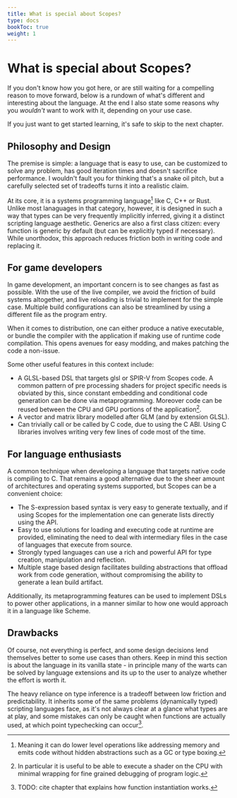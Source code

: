 ```yaml
---
title: What is special about Scopes?
type: docs
bookToc: true
weight: 1
---
```


# What is special about Scopes?

If you don't know how you got here, or are still waiting for a compelling reason to move forward,
below is a rundown of what's different and interesting about the language. At the end I also
state some reasons why you _wouldn't_ want to work with it, depending on your use case.

If you just want to get started learning, it's safe to skip to the next chapter.

## Philosophy and Design

The premise is simple: a language that is easy to use, can be customized to solve any problem, has good iteration times and doesn't sacrifice performance. I wouldn't fault you for thinking that's a snake oil pitch, but a carefully selected set of tradeoffs turns it into a realistic claim.

At its core, it is a systems programming language[^1] like C, C++ or Rust. Unlike most lanaguages in that category, however, it is designed in such a way that types can be very frequently implicitly inferred, giving it a distinct scripting language aesthetic. Generics are also a first class citizen: every function is generic by default (but can be explicitly typed if necessary). While unorthodox, this approach reduces friction both in writing code and replacing it.

## For game developers

In game development, an important concern is to see changes as fast as possible. With the use of the live compiler, we avoid the friction of build systems altogether, and live reloading is trivial to implement for the simple case. Multiple build configurations can also be streamlined by using a different file as the program entry. 

When it comes to distribution, one can either produce a native executable, or bundle the compiler with the application if making use of runtime code compilation. This opens avenues for easy modding, and makes patching the code a non-issue.

Some other useful features in this context include:

- A GLSL-based DSL that targets glsl or SPIR-V from Scopes code. A common pattern of pre processing shaders for project specific needs is obviated by this, since constant embedding and conditional code generation can be done via metaprogramming. Moreover code can be reused between the CPU and GPU portions of the application[^2].
- A vector and matrix library modelled after GLM (and by extension GLSL).
- Can trivially call or be called by C code, due to using the C ABI. Using C libraries involves writing very few lines of code most of the time.

## For language enthusiasts

A common technique when developing a language that targets native code is compiling to C. That remains a good alternative due to the sheer amount of architectures and operating systems supported, but Scopes can be a convenient choice:
- The S-expression based syntax is very easy to generate textually, and if using Scopes for the implementation one can generate lists directly using the API.
- Easy to use solutions for loading and executing code at runtime are provided, eliminating the need to deal with intermediary files in the case of languages that execute from source.
- Strongly typed languages can use a rich and powerful API for type creation, manipulation and reflection.
- Multiple stage based design facilitates building abstractions that offload work from code generation, without compromising the ability to generate a lean build artifact.

Additionally, its metaprogramming features can be used to implement DSLs to power other applications, in a manner similar to how one would approach it in a language like Scheme.

## Drawbacks

Of course, not everything is perfect, and some design decisions lend themselves better to some use cases than others. Keep in mind this section is about the language in its vanilla state - in principle many of the warts can be solved by language extensions and its up to the user to analyze whether the effort is worth it.

The heavy reliance on type inference is a tradeoff between low friction and predictability. It inherits some of the same problems (dynamically typed) scripting languages face, as it's not always clear at a glance what types are at play, and some mistakes can only be caught when functions are actually used, at which point typechecking can occur[^3]. 

[^1]: Meaning it can do lower level operations like addressing memory and emits code without hidden abstractions such as a GC or type boxing.
[^2]: In particular it is useful to be able to execute a shader on the CPU with minimal wrapping for fine grained debugging of program logic.
[^3]: TODO: cite chapter that explains how function instantiation works.
